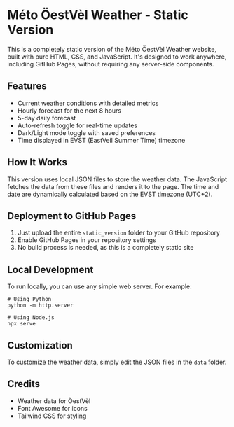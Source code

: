 # Méto ÖestVèl Weather - Static Version

This is a completely static version of the Méto ÖestVèl Weather website, built with pure HTML, CSS, and JavaScript. It's designed to work anywhere, including GitHub Pages, without requiring any server-side components.

## Features

- Current weather conditions with detailed metrics
- Hourly forecast for the next 8 hours
- 5-day daily forecast
- Auto-refresh toggle for real-time updates
- Dark/Light mode toggle with saved preferences
- Time displayed in EVST (EastVeil Summer Time) timezone

## How It Works

This version uses local JSON files to store the weather data. The JavaScript fetches the data from these files and renders it to the page. The time and date are dynamically calculated based on the EVST timezone (UTC+2).

## Deployment to GitHub Pages

1. Just upload the entire `static_version` folder to your GitHub repository
2. Enable GitHub Pages in your repository settings
3. No build process is needed, as this is a completely static site

## Local Development

To run locally, you can use any simple web server. For example:

```
# Using Python
python -m http.server

# Using Node.js
npx serve
```

## Customization

To customize the weather data, simply edit the JSON files in the `data` folder.

## Credits

- Weather data for ÖestVèl
- Font Awesome for icons
- Tailwind CSS for styling